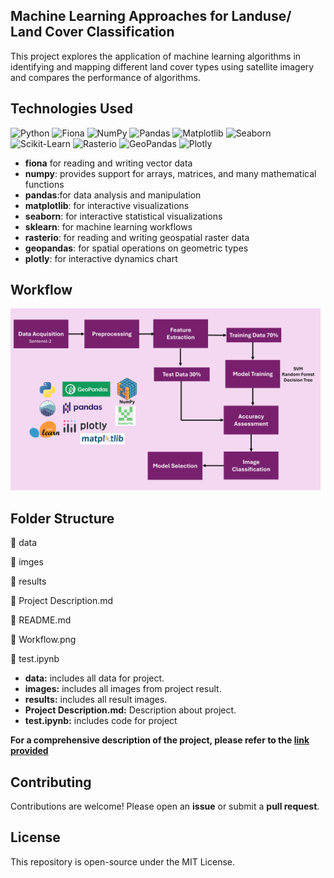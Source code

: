 ## Machine Learning Approaches for Landuse/ Land Cover Classification

This project explores the application of machine learning algorithms in identifying and mapping different land cover types using satellite imagery and compares the performance of algorithms.

## **Technologies Used**  
![Python](https://img.shields.io/badge/Python-3776AB?style=for-the-badge&logo=python&logoColor=white)
![Fiona](https://img.shields.io/badge/Fiona-8E44AD?style=for-the-badge&logo=python&logoColor=white)
![NumPy](https://img.shields.io/badge/NumPy-3B4CCA?style=for-the-badge&logo=numpy&logoColor=white)
![Pandas](https://img.shields.io/badge/Pandas-E70488?style=for-the-badge&logo=pandas&logoColor=white)
![Matplotlib](https://img.shields.io/badge/Matplotlib-FF6F61?style=for-the-badge&logo=plotly&logoColor=white)
![Seaborn](https://img.shields.io/badge/Seaborn-20B2AA?style=for-the-badge&logo=python&logoColor=white)
![Scikit-Learn](https://img.shields.io/badge/Scikit--Learn-F7931E?style=for-the-badge&logo=scikit-learn&logoColor=white)
![Rasterio](https://img.shields.io/badge/Rasterio-009688?style=for-the-badge&logo=python&logoColor=white)
![GeoPandas](https://img.shields.io/badge/GeoPandas-2980B9?style=for-the-badge&logo=geopandas&logoColor=white)
![Plotly](https://img.shields.io/badge/Plotly-4C4CFF?style=for-the-badge&logo=plotly&logoColor=white)

- **fiona** for reading and writing vector data
- **numpy**: provides support for arrays, matrices, and many mathematical functions
- **pandas**:for data analysis and manipulation
- **matplotlib**: for interactive visualizations
- **seaborn**: for interactive statistical visualizations
- **sklearn**: for machine learning workflows
- **rasterio**: for reading and writing geospatial raster data
- **geopandas**: for spatial operations on geometric types
- **plotly**: for interactive dynamics chart

## **Workflow**
![Workflow](https://github.com/UpekshaIndeewari/Machine-Learning-Approaches-for-Land-Use-Land-Cover-Classification/blob/main/Workflow.png)

## **Folder Structure**
📂 data

📂 imges

📂 results

📄 Project Description.md

📄 README.md

📄 Workflow.png

📄 test.ipynb

-  **data:** includes all data for project.
-  **images:** includes all images from project result.
-  **results:** includes all result images.
-  **Project Description.md:** Description about project.
-  **test.ipynb:** includes code for project

**For a comprehensive description of the project, please refer to the [link provided](https://github.com/UpekshaIndeewari/Machine-Learning-Approaches-for-Land-Use-Land-Cover-Classification/blob/main/Project%20Description.md)**

## **Contributing**
Contributions are welcome! Please open an **issue** or submit a **pull request**.

## **License**
This repository is open-source under the MIT License.





                                                                                                                 



  
